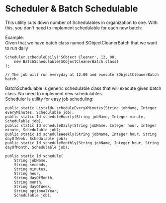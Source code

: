 # Scheduler & Batch Schedulable
This utility cuts down number of Schedulables in organization to one. With this, you don't need to implement schedulable for each new batch:

Example:  
Given that we have batch class named SObjectCleanerBatch that we want to run daily
```apex
Scheduler.scheduleDaily('SObject Cleaner', 12, 00,
    new BatchSchedulable(SObjectCleanerBatch.class)
);

// The job will run everyday at 12:00 and execute SObjectCleanerBatch batch.
```

BatchSchedulable is generic schedulable class that will execute given batch class. No need to implement new schedulables.  
Scheduler is utility for easy job scheduling:

```apex
public static List<Id> scheduleEveryXMinutes(String jobName, Integer everyMinutes, Schedulable job);
public static Id scheduleHourly(String jobName, Integer minute, Schedulable job);
public static Id scheduleDaily(String jobName, Integer hour, Integer minute, Schedulable job);
public static Id scheduleWeekly(String jobName, Integer hour, String dayOfWeek, Schedulable job); 
public static Id scheduleMonthly(String jobName, Integer hour, String dayOfMonth, Schedulable job);

public static Id schedule(
    String jobName,
    String seconds,
    String minutes,
    String hour,
    String dayOfMonth,
    String month,
    String dayOfWeek,
    String optionalYear,
    Schedulable job);
```